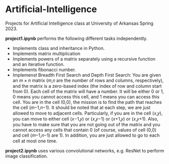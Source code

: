 # Artificial-Intelligence

Projects for Artificial Intelligence class at University of Arkansas Spring 2023.

**project1.ipynb** performs the following different tasks independently.
* Implements class and inheritance in Python.
* Implements matrix multiplication
* Implements powers of a matrix separately using a recursive function and an iterative function.
* Implements fibonacci number.
* Implemenst Breadth First Search and Depth First Search: You are given an $m \times n$ matrix (𝑚,𝑛 are the number of rows and columns, respectively), and the matrix is a zero-based index (the index of row and column start from 0). Each cell of the matrix will have a number. It will be either 0 or 1, 0 means you cannot access this cell, and 1 means you can access this cell. You are in the cell (0,0), the mission is to find the path that reaches the cell (𝑚−1,𝑛−1). It should be noted that at each step, we are just allowed to move to adjacent cells. Particularly, if you are in the cell (𝑥,𝑦), you can move to either cell (𝑥−1,𝑦) or (𝑥,𝑦−1) or (𝑥+1,𝑦) or (𝑥,𝑦+1). Also, you have to make sure that you are not going out of the matrix and you cannot access any cells that contain 0 (of course, values of cell (0,0) and cell (𝑚−1,𝑛−1) are 1). In addition, you are just allowed to go to each cell at most one time. 

**project2.ipynb** uses various convolutional networks, e.g. ResNet to perform image classification.
